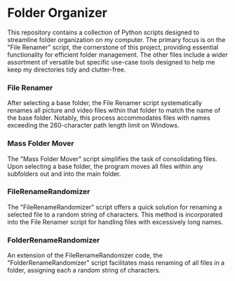 # Folder Organizer

This repository contains a collection of Python scripts designed to streamline folder organization on my computer. The primary focus is on the "File Renamer" script, the cornerstone of this project, providing essential functionality for efficient folder management. The other files include a wider assortment of versatile but specific use-case tools designed to help me keep my directories tidy and clutter-free.

### File Renamer

After selecting a base folder, the File Renamer script systematically renames all picture and video files within that folder to match the name of the base folder. Notably, this process accommodates files with names exceeding the 260-character path length limit on Windows.

### Mass Folder Mover

The "Mass Folder Mover" script simplifies the task of consolidating files. Upon selecting a base folder, the program moves all files within any subfolders out and into the main folder.

### FileRenameRandomizer

The "FileRenameRandomizer" script offers a quick solution for renaming a selected file to a random string of characters. This method is incorporated into the File Renamer script for handling files with excessively long names.

### FolderRenameRandomizer

An extension of the FileRenameRandomizer code, the "FolderRenameRandomizer" script facilitates mass renaming of all files in a folder, assigning each a random string of characters.
